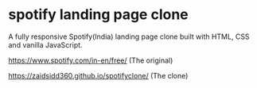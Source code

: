 # spotify landing page clone
A fully responsive Spotify(India) landing page clone built with HTML, CSS and vanilla JavaScript.

https://www.spotify.com/in-en/free/ (The original)

https://zaidsidd360.github.io/spotifyclone/ (The clone)
